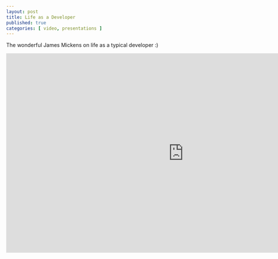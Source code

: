 ```yaml
---
layout: post
title: Life as a Developer
published: true 
categories: [ video, presentations ]
---
```


The wonderful James Mickens on life as a typical developer :)

<iframe width="954" height="537" src="https://www.youtube.com/embed/7Nj9ZjwOdFQ" frameborder="0" allow="accelerometer; autoplay; encrypted-media; gyroscope; picture-in-picture" allowfullscreen></iframe>
